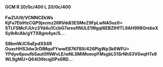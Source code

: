 #### GCM R 20/0c/400 L 20/0c/400
**FwZUU9/VCMNCEkWs**<br/>**KjFa7EbIHzCQP9jxcmz26RVddl3ESMeZ9FpLwNA5oz0=**<br/>**STLFSMcFJUrz3Yd4u1CcbG7sresfINULE1WgqI6EBZlHfTL9AH998OrebxXSyIb8cAb/gY7X8gm4ye/S...**<br/><br/>
**S8bmWJC9aEpdXS4R**<br/>**OuxcHHS3dw3rDlMquFYwwEB7KFB9/426PIgWp3k6WFU=**<br/>**YPdyo6poufbSaut0fNWvLE/wNLSMiMoovpYMsgbL51SrNhS3VGeqHTs9WL9gNIU+Q64I36tcqj0Px6RD...**